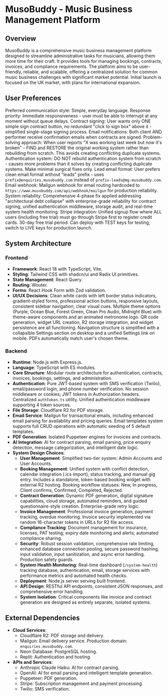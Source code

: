 # MusoBuddy - Music Business Management Platform

## Overview
MusoBuddy is a comprehensive music business management platform designed to streamline administrative tasks for musicians, allowing them more time for their craft. It provides tools for managing bookings, contracts, invoices, and compliance requirements. The platform aims to be user-friendly, reliable, and scalable, offering a centralized solution for common music business challenges with significant market potential. Initial launch is focused on the UK market, with plans for international expansion.

## User Preferences
Preferred communication style: Simple, everyday language.
Response priority: Immediate responsiveness - user must be able to interrupt at any moment without queue delays.
Contract signing: User wants only ONE simple sign contract button, no redundant "click to sign box" above it - simplified single-stage signing process.
Email notifications: Both client AND performer receive confirmation emails when contracts are signed.
Problem-solving approach: When user reports "X was working last week but now it's broken" - FIND and RESTORE the original working system rather than rebuilding from scratch. This avoids creating conflicting duplicate systems.
Authentication system: DO NOT rebuild authentication system from scratch - causes more problems than it solves by creating conflicting duplicate systems. Make minimal surgical fixes only.
Lead email format: User prefers clean email format without "leads" prefix - uses `prefix@enquiries.musobuddy.com` instead of `prefix-leads@mg.musobuddy.com`.
Email webhook: Mailgun webhook for email routing hardcoded to `https://www.musobuddy.com/api/webhook/mailgun` for production reliability.
System reliability: Comprehensive 4-phase fix applied addressing "architectural debt collapse" with enterprise-grade reliability for contract signing, unified authentication middleware, storage audit, and real-time system health monitoring.
Stripe integration: Unified signup flow where ALL users (including free trial) must go through Stripe first to register credit cards. 30-day free trial period. Can deploy with TEST keys for testing, switch to LIVE keys for production launch.

## System Architecture

### Frontend
- **Framework**: React 18 with TypeScript, Vite.
- **Styling**: Tailwind CSS with shadcn/ui and Radix UI primitives.
- **State Management**: React Query.
- **Routing**: Wouter.
- **Forms**: React Hook Form with Zod validation.
- **UI/UX Decisions**: Clean white cards with left border status indicators, gradient-styled forms, professional action buttons, responsive layouts, consistent sidebar navigation, clear visual cues. Multiple theme options (Purple, Ocean Blue, Forest Green, Clean Pro Audio, Midnight Blue) with theme-aware components and an animated metronome logo. QR code generation, widget URL creation, R2 storage integration, and widget persistence are all functioning. Navigation structure is simplified with a collapsible Settings section on desktop and a unified Settings link on mobile. PDFs automatically match user's chosen theme.

### Backend
- **Runtime**: Node.js with Express.js.
- **Language**: TypeScript with ES modules.
- **Core Structure**: Modular route architecture for authentication, contracts, invoices, bookings, settings, and administration.
- **Authentication**: Pure JWT-based system with SMS verification (Twilio), email/password login, and phone number verification. No session middleware or cookies; JWT tokens in Authorization headers. Centralized `authToken.ts` utility. Unified authentication middleware supporting 4 token sources.
- **File Storage**: Cloudflare R2 for PDF storage.
- **Email Service**: Mailgun for transactional emails, including enhanced email parsing for availability and pricing queries. Email templates system supports full CRUD operations with automatic seeding of 5 default templates.
- **PDF Generation**: Isolated Puppeteer engines for invoices and contracts.
- **AI Integration**: AI for contract parsing, email parsing, price enquiry detection, message categorization, and intelligent date logic.
- **System Design Choices**:
    - **User Management**: Simplified two-tier system: Admin Accounts and User Accounts.
    - **Booking Management**: Unified system with conflict detection, calendar integration (.ics import), status tracking, and manual gig entry. Includes a standalone, token-based booking widget with external R2 hosting. Booking workflow statuses: New, In progress, Client confirms, Confirmed, Completed, Rejected.
    - **Contract Generation**: Dynamic PDF generation, digital signature capabilities, cloud storage, automated reminders, and guided questionnaire-style creation. Enterprise-grade retry logic.
    - **Invoice Management**: Professional invoice generation, payment tracking, overdue monitoring. Invoice security implemented via random 16-character tokens in URLs for R2 file access.
    - **Compliance Tracking**: Document management for insurance, licenses, PAT testing; expiry date monitoring and alerts; automated compliance sharing.
    - **Security**: Robust session validation, comprehensive rate limiting, enhanced database connection pooling, secure password hashing, input validation, input sanitization, and async error handling. Production safety guards.
    - **System Health Monitoring**: Real-time dashboard (`/system-health`) tracking database, authentication, email, storage services with performance metrics and automated health checks.
    - **Deployment**: Node.js server serving built frontend.
    - **API Design**: RESTful API endpoints, consistent JSON responses, and comprehensive error handling.
    - **System Isolation**: Critical components like invoice and contract generation are designed as entirely separate, isolated systems.

## External Dependencies

- **Cloud Services**:
    - Cloudflare R2: PDF storage and delivery.
    - Mailgun: Email delivery service. Production domain: `enquiries.musobuddy.com`.
    - Neon Database: PostgreSQL hosting.
    - Replit: Authentication and hosting.
- **APIs and Services**:
    - Anthropic Claude Haiku: AI for contract parsing.
    - OpenAI: AI for email parsing and intelligent template generation.
    - Puppeteer: PDF generation.
    - Stripe: Subscription management and payment processing.
    - Twilio: SMS verification.